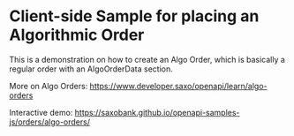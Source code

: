 # Client-side Sample for placing an Algorithmic Order

This is a demonstration on how to create an Algo Order, which is basically a regular order with an AlgoOrderData section.

More on Algo Orders: <https://www.developer.saxo/openapi/learn/algo-orders>

Interactive demo: <https://saxobank.github.io/openapi-samples-js/orders/algo-orders/>
